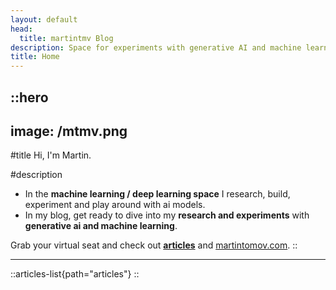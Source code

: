 ```yaml
---
layout: default
head:
  title: martintmv Blog
description: Space for experiments with generative AI and machine learning.
title: Home
---
```


::hero
---
image: /mtmv.png
---
#title
Hi, I'm Martin.

#description
- In the <b>machine learning / deep learning space</b> I research, build, experiment and play around with ai models.
- In my blog, get ready to dive into my <b>research and experiments</b> with <b>generative ai and machine learning</b>. 

Grab your virtual seat and check out <b>[articles](https://martintmv-git.github.io/articles)</b> and
[martintomov.com](https://martintomov.com).
::

---

::articles-list{path="articles"}
::
